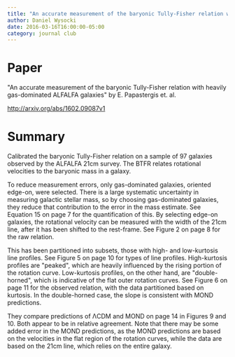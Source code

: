 ```yaml
---
title: "An accurate measurement of the baryonic Tully-Fisher relation with heavily gas-dominated ALFALFA galaxies"
author: Daniel Wysocki
date: 2016-03-16T16:00:00-05:00
category: journal club
---
```


# Paper

"An accurate measurement of the baryonic Tully-Fisher relation with heavily gas-dominated ALFALFA galaxies" by E. Papastergis et. al.

<http://arxiv.org/abs/1602.09087v1>


# Summary

Calibrated the baryonic Tully-Fisher relation on a sample of 97 galaxies observed by the ALFALFA 21cm survey. The BTFR relates rotational velocities to the baryonic mass in a galaxy.

To reduce measurement errors, only gas-dominated galaxies, oriented edge-on, were selected. There is a large systematic uncertainty in measuring galactic stellar mass, so by choosing gas-dominated galaxies, they reduce that contribution to the error in the mass estimate. See Equation 15 on page 7 for the quantification of this. By selecting edge-on galaxies, the rotational velocity can be measured with the width of the 21cm line, after it has been shifted to the rest-frame. See Figure 2 on page 8 for the raw relation.

This has been partitioned into subsets, those with high- and low-kurtosis line profiles. See Figure 5 on page 10 for types of line profiles. High-kurtosis profiles are "peaked", which are heavily influenced by the rising portion of the rotation curve. Low-kurtosis profiles, on the other hand, are "double-horned", which is indicative of the flat outer rotation curves. See Figure 6 on page 11 for the observed relation, with the data partitioned based on kurtosis. In the double-horned case, the slope is consistent with MOND predictions.

They compare predictions of ΛCDM and MOND on page 14 in Figures 9 and 10. Both appear to be in relative agreement. Note that there may be some added error in the MOND predictions, as the MOND predictions are based on the velocities in the flat region of the rotation curves, while the data are based on the 21cm line, which relies on the entire galaxy.
